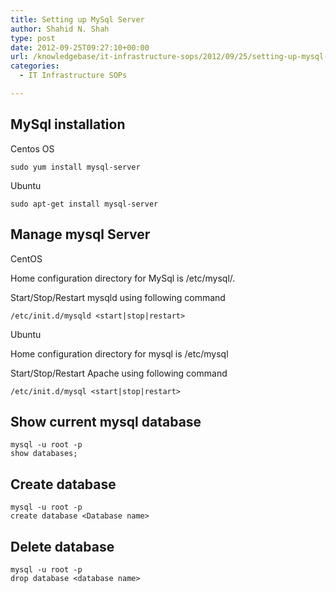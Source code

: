 ```yaml
---
title: Setting up MySql Server
author: Shahid N. Shah
type: post
date: 2012-09-25T09:27:10+00:00
url: /knowledgebase/it-infrastructure-sops/2012/09/25/setting-up-mysql-server/
categories:
  - IT Infrastructure SOPs

---
```

## MySql installation

Centos OS

    sudo yum install mysql-server
    

Ubuntu

    sudo apt-get install mysql-server
    

## Manage mysql Server

CentOS

Home configuration directory for MySql is /etc/mysql/.

Start/Stop/Restart mysqld using following command

    /etc/init.d/mysqld <start|stop|restart>
    

Ubuntu

Home configuration directory for mysql is /etc/mysql

Start/Stop/Restart Apache using following command

    /etc/init.d/mysql <start|stop|restart>
    

## Show current mysql database

    mysql -u root -p
    show databases;
    

## Create database

    mysql -u root -p
    create database <Database name>
    

## Delete database

    mysql -u root -p
    drop database <database name>